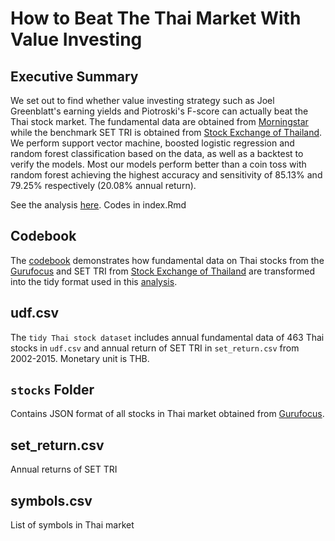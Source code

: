# How to Beat The Thai Market With Value Investing

## Executive Summary
We set out to find whether value investing strategy such as Joel Greenblatt's earning yields and Piotroski's F-score can actually beat the Thai stock market. The fundamental data are obtained from [Morningstar](http://morningstar.com) while the benchmark SET TRI is obtained from [Stock Exchange of Thailand](http://set.or.th). We perform support vector machine, boosted logistic regression and random forest classification based on the data, as well as a backtest to verify the models. Most our models perform better than a coin toss with random forest achieving the highest accuracy and sensitivity of 85.13% and 79.25% respectively (20.08% annual return).

See the analysis [here](http://cstorm125.github.io/value/). Codes in index.Rmd

## Codebook

The [codebook](http://cstorm125.github.io/value/codebook.html) demonstrates how fundamental data on Thai stocks from the [Gurufocus](http://gurufocus.com) and SET TRI from [Stock Exchange of Thailand](http://set.or.th) are transformed into the tidy format used in this [analysis](index.html).

## udf.csv

The ```tidy Thai stock dataset``` includes annual fundamental data of 463 Thai stocks in ```udf.csv``` and annual return of SET TRI in ```set_return.csv``` from 2002-2015. Monetary unit is THB.

## ```stocks``` Folder

Contains JSON format of all stocks in Thai market obtained from [Gurufocus](www.gurufocus.com).

## set_return.csv

Annual returns of SET TRI

## symbols.csv

List of symbols in Thai market
